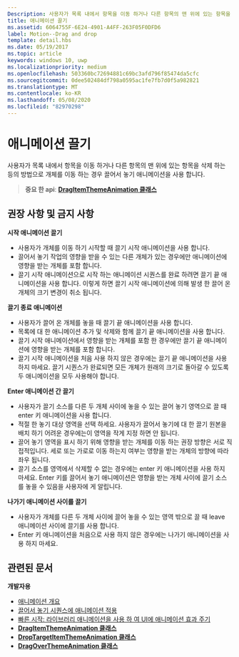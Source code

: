 ```yaml
---
Description: 사용자가 목록 내에서 항목을 이동 하거나 다른 항목의 맨 위에 있는 항목을 삭제 하는 등의 방법으로 개체를 이동 하는 경우 끌어서 놓기 애니메이션을 사용 합니다.
title: 애니메이션 끌기
ms.assetid: 6064755F-6E24-4901-A4FF-263F05F0DFD6
label: Motion--Drag and drop
template: detail.hbs
ms.date: 05/19/2017
ms.topic: article
keywords: windows 10, uwp
ms.localizationpriority: medium
ms.openlocfilehash: 503360bc72694881c69bc3afd796f85474da5cfc
ms.sourcegitcommit: 0dee502484df798a0595ac1fe7fb7d0f5a982821
ms.translationtype: MT
ms.contentlocale: ko-KR
ms.lasthandoff: 05/08/2020
ms.locfileid: "82970298"
---
```

# <a name="drag-animations"></a>애니메이션 끌기




사용자가 목록 내에서 항목을 이동 하거나 다른 항목의 맨 위에 있는 항목을 삭제 하는 등의 방법으로 개체를 이동 하는 경우 끌어서 놓기 애니메이션을 사용 합니다.

> **중요 한 api**: [ **DragItemThemeAnimation 클래스**](https://docs.microsoft.com/uwp/api/windows.ui.xaml.media.animation.dragitemthemeanimation)


## <a name="dos-and-donts"></a>권장 사항 및 금지 사항


**시작 애니메이션 끌기**

-   사용자가 개체를 이동 하기 시작할 때 끌기 시작 애니메이션을 사용 합니다.
-   끌어서 놓기 작업의 영향을 받을 수 있는 다른 개체가 있는 경우에만 애니메이션에 영향을 받는 개체를 포함 합니다.
-   끌기 시작 애니메이션으로 시작 하는 애니메이션 시퀀스를 완료 하려면 끌기 끝 애니메이션을 사용 합니다. 이렇게 하면 끌기 시작 애니메이션에 의해 발생 한 끌어 온 개체의 크기 변경이 취소 됩니다.

**끌기 종료 애니메이션**

-   사용자가 끌어 온 개체를 놓을 때 끌기 끝 애니메이션을 사용 합니다.
-   목록에 대 한 애니메이션 추가 및 삭제와 함께 끌기 끝 애니메이션을 사용 합니다.
-   끌기 시작 애니메이션에서 영향을 받는 개체를 포함 한 경우에만 끌기 끝 애니메이션에 영향을 받는 개체를 포함 합니다.
-   끌기 시작 애니메이션을 처음 사용 하지 않은 경우에는 끌기 끝 애니메이션을 사용 하지 마세요. 끌기 시퀀스가 완료되면 모든 개체가 원래의 크기로 돌아갈 수 있도록 두 애니메이션을 모두 사용해야 합니다.

**Enter 애니메이션 간 끌기**

-   사용자가 끌기 소스를 다른 두 개체 사이에 놓을 수 있는 끌어 놓기 영역으로 끌 때 enter 키 애니메이션을 사용 합니다.
-   적절 한 놓기 대상 영역을 선택 하세요. 사용자가 끌어서 놓기에 대 한 끌기 원본을 배치 하기 어려운 경우에는이 영역을 작게 지정 하면 안 됩니다.
-   끌어 놓기 영역을 표시 하기 위해 영향을 받는 개체를 이동 하는 권장 방향은 서로 직접적입니다. 세로 또는 가로로 이동 하는지 여부는 영향을 받는 개체의 방향에 따라 좌우 됩니다.
-   끌기 소스를 영역에서 삭제할 수 없는 경우에는 enter 키 애니메이션을 사용 하지 마세요. Enter 키를 끌어서 놓기 애니메이션은 영향을 받는 개체 사이에 끌기 소스를 놓을 수 있음을 사용자에 게 알립니다.

**나가기 애니메이션 사이를 끌기**

-   사용자가 개체를 다른 두 개체 사이에 끌어 놓을 수 있는 영역 밖으로 끌 때 leave 애니메이션 사이에 끌기를 사용 합니다.
-   Enter 키 애니메이션을 처음으로 사용 하지 않은 경우에는 나가기 애니메이션을 사용 하지 마세요.


## <a name="related-articles"></a>관련된 문서

**개발자용**
* [애니메이션 개요](https://docs.microsoft.com/windows/uwp/graphics/animations-overview)
* [끌어서 놓기 시퀀스에 애니메이션 적용](https://docs.microsoft.com/previous-versions/windows/apps/jj649427(v=win.10))
* [빠른 시작: 라이브러리 애니메이션을 사용 하 여 UI에 애니메이션 효과 주기](https://docs.microsoft.com/previous-versions/windows/apps/hh452703(v=win.10))
* [**DragItemThemeAnimation 클래스**](https://docs.microsoft.com/uwp/api/windows.ui.xaml.media.animation.dragitemthemeanimation)
* [**DropTargetItemThemeAnimation 클래스**](https://docs.microsoft.com/uwp/api/windows.ui.xaml.media.animation.droptargetitemthemeanimation)
* [**DragOverThemeAnimation 클래스**](https://docs.microsoft.com/uwp/api/windows.ui.xaml.media.animation.dragoverthemeanimation)


 




